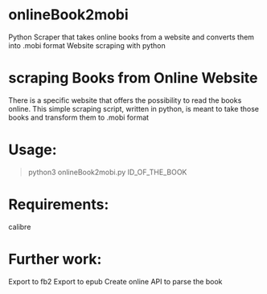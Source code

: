 # onlineBook2mobi
Python Scraper that takes online books from a website and converts them into .mobi format
Website scraping with python

# scraping Books from Online Website 
There is a specific website that offers the possibility to read the books online. This simple scraping script, written in python, is meant to take those books and transform them to .mobi format

# Usage: 
> python3 onlineBook2mobi.py ID_OF_THE_BOOK

# Requirements: 
calibre

# Further work: 
Export to fb2 
Export to epub 
Create online API to parse the book
